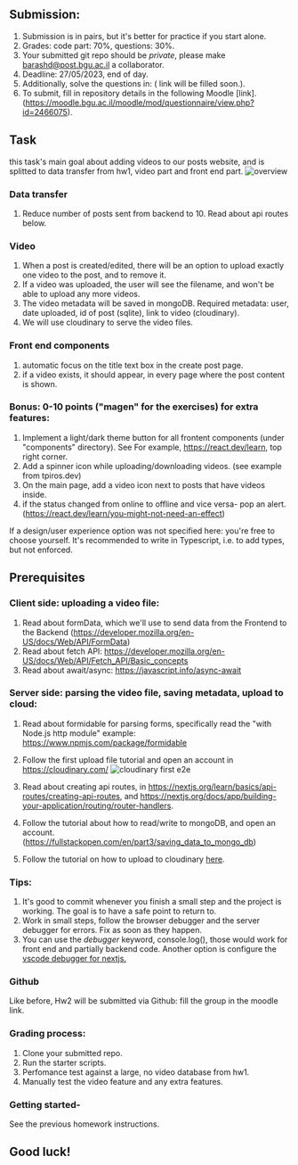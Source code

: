 ## Submission: 
1. Submission is in pairs, but it's better for practice if you start alone.
2. Grades: code part: 70%, questions: 30%.
3. Your submitted git repo should be *private*, please make barashd@post.bgu.ac.il a collaborator.
5. Deadline: 27/05/2023, end of day.
6. Additionally, solve the questions in: (  link will be filled soon.).
7. To submit, fill in repository details in the following Moodle [link].(https://moodle.bgu.ac.il/moodle/mod/questionnaire/view.php?id=2466075).


## Task
this task's main goal about adding videos to our posts website, and is splitted to data transfer from hw1, video part and front end part.
![overview](https://res.cloudinary.com/dqdivzl0r/image/upload/v1684134346/kk6grnofeqgawigeas9f.png)

### Data transfer
1. Reduce number of posts sent from backend to 10.  Read about api routes below.

### Video
1. When a post is created/edited, there will be an option to upload exactly one video to the post, and to remove it. 
2. If a video was uploaded, the user will see the filename, and won't be able to upload any more videos.
3. The video metadata will be saved in mongoDB. 
Required metadata: user, date uploaded, id of post (sqlite),  link to video (cloudinary). 
4. We will use cloudinary to serve the video files. 

### Front end components
1.  automatic focus on the title text box in the create post page.
2.  if a video exists, it should appear, in every page where the post content is shown. 

### Bonus: 0-10 points ("magen" for the exercises) for extra features:
1. Implement a light/dark theme button for all frontent components (under "components" directory). See For example, https://react.dev/learn,  top right corner.
2. Add a spinner icon while uploading/downloading videos. (see example from tpiros.dev)
3. On the main page, add a video icon next to posts that have videos inside.
4. if the status changed from online to offline and vice versa- pop an alert. (https://react.dev/learn/you-might-not-need-an-effect)

If a design/user experience option was not specified here: you're free to choose yourself.
It's recommended to write in Typescript, i.e. to add types, but not enforced.

## Prerequisites

### Client side: uploading a video file:
1. Read about formData, which we'll use to send data from the Frontend to the Backend (https://developer.mozilla.org/en-US/docs/Web/API/FormData)
2. Read about fetch API: https://developer.mozilla.org/en-US/docs/Web/API/Fetch_API/Basic_concepts
3. Read about await/async: https://javascript.info/async-await


### Server side: parsing the video file, saving metadata, upload to cloud:
1. Read about formidable for parsing forms, specifically read the "with Node.js http module" example: https://www.npmjs.com/package/formidable
2. Follow the first upload file tutorial and open an account in https://cloudinary.com/ ![cloudinary first e2e](https://res.cloudinary.com/dqdivzl0r/image/upload/v1684131345/cloudinary_xkdnx7.png )

3. Read about creating api routes, in https://nextjs.org/learn/basics/api-routes/creating-api-routes, and https://nextjs.org/docs/app/building-your-application/routing/router-handlers.
4. Follow the tutorial about how to read/write to mongoDB, and open an account. (https://fullstackopen.com/en/part3/saving_data_to_mongo_db)
5. Follow the tutorial on how to upload to cloudinary [here](https://tpiros.dev/blog/uploading-and-displaying-videos-with-nextjs/).

### Tips:
1. It's good to commit whenever you finish a small step and the project is working. The goal is to have a safe point to return to.
2. Work in small steps, follow the browser debugger and the server debugger for errors. Fix as soon as they happen.
3. You can use the _debugger_ keyword, console.log(), those would work for front end and partially backend code. Another option is configure the [vscode debugger for nextjs.](https://nextjs.org/docs/pages/building-your-application/configuring/debugging)

### Github 
Like before, Hw2 will be submitted via Github: fill the group in the moodle link.

### Grading process:
1. Clone your submitted repo. 
2. Run the starter scripts.
3. Perfomance test against a large, no video database from hw1.
4. Manually test the video feature and any extra features.

### Getting started- 
See the previous homework instructions.

## Good luck!



